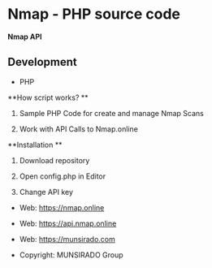 Nmap - PHP source code
====================
**Nmap API**



## Development
-  PHP



**How script works? **

1. Sample PHP Code for create and manage Nmap Scans

2. Work with API Calls to Nmap.online




**Installation **

1. Download repository

2. Open config.php in Editor

8. Change API key




* Web: https://nmap.online

* Web: https://api.nmap.online

* Web: https://munsirado.com

* Copyright: MUNSIRADO Group

